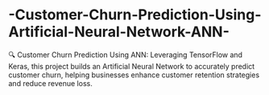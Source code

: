 # -Customer-Churn-Prediction-Using-Artificial-Neural-Network-ANN-
🔍 Customer Churn Prediction Using ANN: Leveraging TensorFlow and Keras, this project builds an Artificial Neural Network to accurately predict customer churn, helping businesses enhance customer retention strategies and reduce revenue loss.

